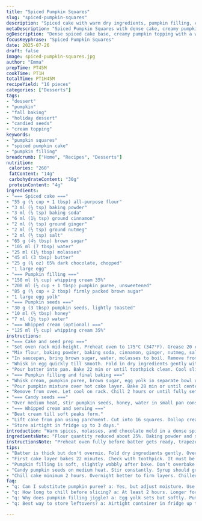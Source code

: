```yaml
---
title: "Spiced Pumpkin Squares"
slug: "spiced-pumpkin-squares"
description: "Spiced cake with warm dry ingredients, pumpkin filling, crunchy candied pumpkin seeds. Bake spices with molasses-water-sugar base, add egg and butter. Pumpkin mix is creamy with yolk and brown sugar. Toasted seeds cooked with a touch of honey and water for sticky crunch. Cool, slice 16 squares. Optional whipped cream topping. Store refrigerated. Can freeze after cooling. Spiced cake layer slightly dense and moist. Pumpkin layer soft, a bit wobbly after baking. Seeds add texture and sugary bite. Balanced spice, pumpkin earthiness, subtle sweetness."
metaDescription: "Spiced Pumpkin Squares with dense cake, creamy pumpkin filling, crunchy candied seeds. Bake layers separately, chill well, serve with whipped cream topping."
ogDescription: "Dense spiced cake base, creamy pumpkin topping with a wobble, crunchy candied pumpkin seeds. Chill before slicing into 16 squares. Whipped cream optional."
focusKeyphrase: "Spiced Pumpkin Squares"
date: 2025-07-26
draft: false
image: spiced-pumpkin-squares.jpg
author: "Emma"
prepTime: PT45M
cookTime: PT1H
totalTime: PT1H45M
recipeYield: "16 pieces"
categories: ["Desserts"]
tags:
- "dessert"
- "pumpkin"
- "fall baking"
- "holiday dessert"
- "candied seeds"
- "cream topping"
keywords:
- "pumpkin squares"
- "spiced pumpkin cake"
- "pumpkin filling"
breadcrumb: ["Home", "Recipes", "Desserts"]
nutrition: 
 calories: "260"
 fatContent: "14g"
 carbohydrateContent: "30g"
 proteinContent: "4g"
ingredients:
- "=== Spiced cake ==="
- "55 g (⅓ cup + 1 tbsp) all-purpose flour"
- "3 ml (⅝ tsp) baking powder"
- "3 ml (⅝ tsp) baking soda"
- "6 ml (1¼ tsp) ground cinnamon"
- "2 ml (½ tsp) ground ginger"
- "2 ml (½ tsp) ground nutmeg"
- "2 ml (½ tsp) salt"
- "65 g (4½ tbsp) brown sugar"
- "105 ml (7 tbsp) water"
- "25 ml (1½ tbsp) molasses"
- "45 ml (3 tbsp) butter"
- "25 g (¾ oz) 65% dark chocolate, chopped"
- "1 large egg"
- "=== Pumpkin filling ==="
- "150 ml (⅔ cup) whipping cream 35%"
- "200 ml (⅔ cup + 1 tbsp) pumpkin puree, unsweetened"
- "85 g (⅓ cup + 2 tbsp) firmly packed brown sugar"
- "1 large egg yolk"
- "=== Pumpkin seeds ==="
- "30 g (3 tbsp) pumpkin seeds, lightly toasted"
- "10 ml (⅔ tbsp) honey"
- "7 ml (1½ tsp) water"
- "=== Whipped cream (optional) ==="
- "125 ml (½ cup) whipping cream 35%"
instructions:
- "=== Cake and seed prep ==="
- "Set oven rack mid-height. Preheat oven to 175°C (347°F). Grease 20 cm (8 in) square pan and line with parchment strips, leaving edges overhang."
- "Mix flour, baking powder, baking soda, cinnamon, ginger, nutmeg, salt in bowl. Set aside."
- "In saucepan, bring brown sugar, water, molasses to boil. Remove from heat. Stir in butter and chocolate until melted."
- "Whisk in egg quickly till smooth. Fold in dry ingredients gently with spatula until combined."
- "Pour batter into pan. Bake 22 min or until toothpick clean. Cool slightly."
- "=== Pumpkin filling and final baking ==="
- "Whisk cream, pumpkin puree, brown sugar, egg yolk in separate bowl until blended."
- "Pour pumpkin mixture over hot cake layer. Bake 28 min or until center still jiggles slightly when nudged."
- "Remove from oven. Let cool on rack. Chill 2 hours or until fully set. Freeze here if wanted."
- "=== Candy seeds ==="
- "Over medium heat, stir pumpkin seeds, honey, water in small pan constantly until syrup granulates and coats seeds. Spread on plate to cool completely."
- "=== Whipped cream and serving ==="
- "Beat cream till soft peaks form."
- "Lift cake from pan using parchment. Cut into 16 squares. Dollop cream on each square. Sprinkle candied seeds over top."
- "Store airtight in fridge up to 3 days."
introduction: "Warm spices, molasses, and chocolate meld in a dense spiced cake. Pumpkin cream fills the top—a smooth mix with a subtle wobble after baking. Toasted pumpkin seeds get a sticky crust from honey and water, candied crisp and sweet. The layers contrast each other: firm cake, creamy pumpkin, crunchy seeds. Optional whipping cream adds softness and extra richness. Bake moderate oven heat, allow full chilling time for best texture. The squares keep refrigerated for several days, freeze after chilling if needed. Serve cool or room temp. Variations with different spices or nut-free substitutions. Fun for fall and holiday tables. Rich, textured, slightly chewy, lightly sweet."
ingredientsNote: "Flour quantity reduced about 25%. Baking powder and soda adjusted to balance leavening—slightly increased for lift. Cinnamon bumped up, ginger and nutmeg doubled for stronger spice punch. Brown sugar reduced; molasses slightly less to keep sugar controlled. Butter increased slightly for richness. Dark chocolate changed to 65% cacao for milder bitterness. Water amount raised to offset flour reduction, keeping batter moist. Pumpkin puree increased for fuller filling, brown sugar slightly lower to maintain proper sweetness. Seeds lessened for balance, honey replaces sugar for candying, adding floral note. Whipping cream unchanged, for proper texture and creaminess. All changes aim for 30% ingredient quantity shift and better balance."
instructionsNote: "Preheat oven fully before batter gets ready, trapeze layering ensures even cooking. Batter is thick but stir gently to avoid tough gluten. Bake first layer slightly longer (+2 min) to prevent soggy base from pumpkin topping. Pumpkin filling baked til soft but still shakes—a slight jiggle perfect for texture. Seeds cooked slowly on medium heat to avoid burning; stir constantly to caramelize evenly. Cool seeds thoroughly to harden candy coating. Whipping cream beaten to soft peaks to prevent over-whipping, which leads to grainy texture. Chill cake minimum 2 hours, overnight preferred for clean cuts and flavor melding. Use parchment edges to lift cake gently, prevents breaking. Slicing into 16 squares ensures manageable serving size. Top with cream and seeds just before serving to keep crunchy contrast crisp. Store airtight, layers keep moist without sogginess for 3 days. Freeze after chilling rather than fully baked for best structure and thaw quality."
tips:
- "Batter is thick but don't overmix. Fold dry ingredients gently. Over stirring develops gluten. Dense but tender texture depends on this. Use spatula not whisk here."
- "First cake layer bakes 22 minutes. Check with toothpick. It must be just set, no wet crumbs but not fully dry. Let cool only slightly before adding pumpkin layer."
- "Pumpkin filling is soft, slightly wobbly after bake. Don’t overbake or filling turns too firm. Look for gentle jiggle near center when nudged, that’s the sign."
- "Candy pumpkin seeds on medium heat. Stir constantly. Syrup should granulate but not burn. Spread to cool fully on flat surface. Coating hardens as it cools for crisp texture."
- "Chill cake minimum 2 hours. Overnight better to firm layers. Chilled cake cuts cleaner, no smearing. Use parchment overhang edges to lift cake from pan without cracking."
faq:
- "q: Can I substitute pumpkin puree? a: Yes, but adjust moisture. Use mashed sweet potato or butternut squash. Texture might differ. Taste a bit less pumpkin-y though."
- "q: How long to chill before slicing? a: At least 2 hours. Longer for best firm texture. Refrigerate fully cool cake after baking. Chilling blends flavors, sets filling layer better."
- "q: Why does pumpkin filling jiggle? a: Egg yolk sets but softly. Pumpkin and cream keep it loose. Over bake and filling tightens, under bake it’s too runny. Jiggle means balanced."
- "q: Best way to store leftovers? a: Airtight container in fridge up to 3 days. Freeze after chilling, not baked through. Thaw in fridge, keep layers intact. Avoid room temp long time."

---
```

